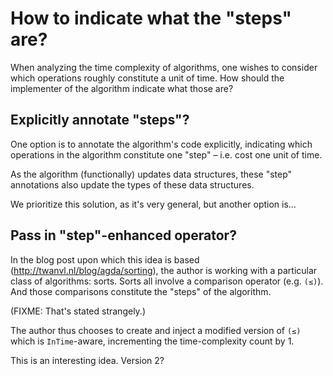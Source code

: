 # How to indicate what the "steps" are?

When analyzing the time complexity of algorithms, one wishes to
consider which operations roughly constitute a unit of time. How
should the implementer of the algorithm indicate what those are?


## Explicitly annotate "steps"?

One option is to annotate the algorithm's code explicitly, indicating
which operations in the algorithm constitute one "step" – i.e. cost
one unit of time.

As the algorithm (functionally) updates data structures, these "step"
annotations also update the types of these data structures.

We prioritize this solution, as it's very general, but another option
is…


## Pass in "step"-enhanced operator?

In the blog post upon which this idea is based
(http://twanvl.nl/blog/agda/sorting), the author is working with a
particular class of algorithms: sorts. Sorts all involve a comparison
operator (e.g. `(≤)`). And those comparisons constitute the "steps" of
the algorithm.

(FIXME: That's stated strangely.)

The author thus chooses to create and inject a modified version of
`(≤)` which is `InTime`-aware, incrementing the time-complexity count
by 1.

This is an interesting idea. Version 2?
